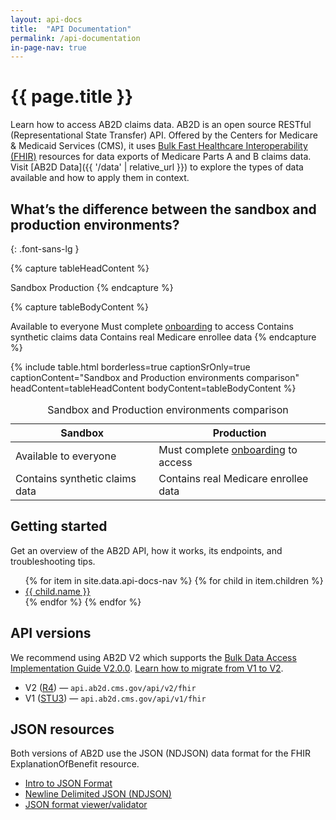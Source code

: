 ```yaml
---
layout: api-docs
title:  "API Documentation"
permalink: /api-documentation
in-page-nav: true
---
```


# {{ page.title }}

Learn how to access AB2D claims data. AB2D is an open source RESTful (Representational State Transfer) API. Offered by the Centers for Medicare & Medicaid Services (CMS), it uses [Bulk Fast Healthcare Interoperability (FHIR)](https://hl7.org/fhir/uv/bulkdata/) resources for data exports of Medicare Parts A and B claims data. Visit [AB2D Data]({{ '/data' | relative_url }}) to explore the types of data available and how to apply them in context.

## What’s the difference between the sandbox and production environments?
{: .font-sans-lg }

{% capture tableHeadContent %}
<tr>
  <th scope="col">Sandbox</th>
  <th scope="col">Production</th>
</tr>
{% endcapture %}

{% capture tableBodyContent %}
<tr>
  <td>Available to everyone</td>
  <td>Must complete <a href="{{ '/onboarding' | relative_url }}">onboarding</a> to access</td>
</tr>
<tr>
  <td>Contains synthetic claims data</td>
  <td>Contains real Medicare enrollee data</td>
</tr>
{% endcapture %}

{% include table.html borderless=true captionSrOnly=true captionContent="Sandbox and Production environments comparison" headContent=tableHeadContent bodyContent=tableBodyContent %}

<table class="usa-table usa-table--borderless">
  <caption class="usa-sr-only">Sandbox and Production environments comparison</caption>
  <thead>
  <tr>
    <th scope="col">Sandbox</th>
    <th scope="col">Production</th>
  </tr>
  </thead>
  <tbody>
    <tr>
      <td>Available to everyone</td>
      <td>Must complete <a href="{{ '/onboarding' | relative_url }}">onboarding</a> to access</td>
    </tr>
    <tr>
      <td>Contains synthetic claims data</td>
      <td>Contains real Medicare enrollee data</td>
    </tr>
  </tbody>
</table>

## Getting started

Get an overview of the AB2D API, how it works, its endpoints, and troubleshooting tips.

<ul>
  {% for item in site.data.api-docs-nav %}
    {% for child in item.children %}
    <li>
      <a href="{{ child.url | relative_url }}">{{ child.name }}</a>
    </li>
    {% endfor %}
  {% endfor %}
</ul>

## API versions

We recommend using AB2D V2 which supports the [Bulk Data Access Implementation Guide V2.0.0](https://hl7.org/fhir/uv/bulkdata/). [Learn how to migrate from V1 to V2](https://github.com/CMSgov/ab2d-pdp-documentation/raw/main/AB2D%20STU3-R4%20Migration%20Guide%20Final.xlsx).

- V2 ([R4](https://hl7.org/fhir/R4/)) — `api.ab2d.cms.gov/api/v2/fhir`
- V1 ([STU3](https://hl7.org/fhir/STU3)) — `api.ab2d.cms.gov/api/v1/fhir`

## JSON resources

Both versions of AB2D use the JSON (NDJSON) data format for the FHIR ExplanationOfBenefit resource.

- [Intro to JSON Format](http://json.org/)
- [Newline Delimited JSON (NDJSON)](https://github.com/ndjson/ndjson-spec)
- [JSON format viewer/validator](https://jsonlint.com/)
